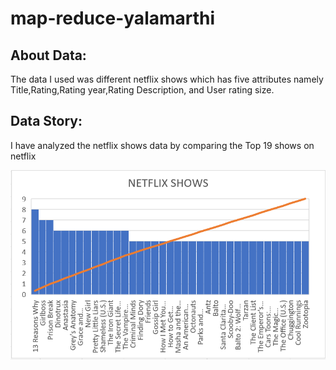 # map-reduce-yalamarthi

## About Data:
The data I used was different netflix shows which has five attributes namely Title,Rating,Rating year,Rating Description, and User rating size.

## Data Story:
I have analyzed the netflix shows data by comparing the Top 19 shows on netflix 

![](showsChart.png)
